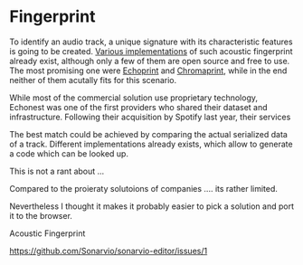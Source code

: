 # Fingerprint

To identify an audio track, a unique signature with its characteristic features is going to be created. [Various implementations](https://musicbrainz.org/doc/Fingerprinting) of such acoustic fingerprint already exist, although only a few of them are open source and free to use. The most promising one were [Echoprint](http://echoprint.me/) and [Chromaprint](https://acoustid.org/chromaprint), while in the end neither of them acutally fits for this scenario.

While most of the commercial solution use proprietary technology, Echonest was one of the first providers who shared their dataset and infrastructure. Following their acquisition by Spotify last year, their services 








The best match could be achieved by comparing the actual serialized data of a track. Different implementations already exists, which allow to generate a code which can be looked up.




This is not a rant about ...


Compared to the proieraty solutoions of companies .... its rather limited.

Nevertheless I thought it makes it probably easier to pick a
solution and port it to the browser.



Acoustic Fingerprint




https://github.com/Sonarvio/sonarvio-editor/issues/1